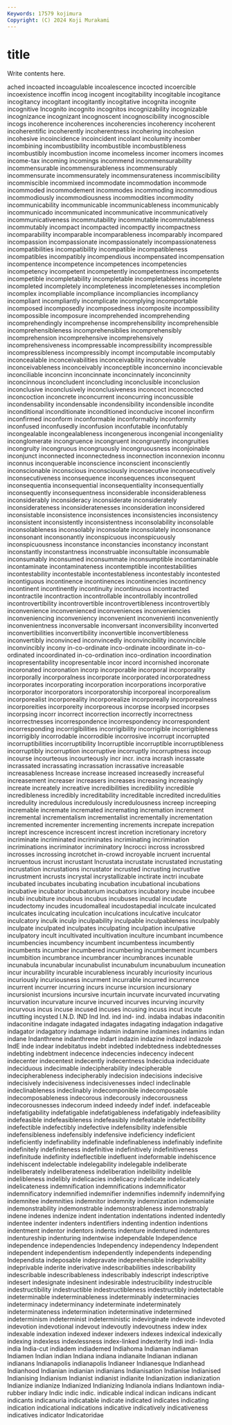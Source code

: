 ```yaml
---
Keywords: 17579 kojimura
Copyright: (C) 2024 Koji Murakami
---
```


# title

Write contents here.



ached incoacted incoagulable
incoalescence incocted incoercible incoexistence incoffin incog incogent incogitability incogitable incogitance
incogitancy incogitant incogitantly incogitative incognita incognite incognitive Incognito incognito incognitos
incognizability incognizable incognizance incognizant incognoscent incognoscibility incognoscible incogs incoherence incoherences
incoherencies incoherency incoherent incoherentific incoherently incoherentness incohering incohesion incohesive incoincidence
incoincident incolant incolumity incomber incombining incombustibility incombustible incombustibleness incombustibly incombustion
income incomeless incomer incomers incomes income-tax incoming incomings incommend incommensurability
incommensurable incommensurableness incommensurably incommensurate incommensurately incommensurateness incommiscibility incommiscible incommixed incommodate
incommodation incommode incommoded incommodement incommodes incommoding incommodious incommodiously incommodiousness incommodities
incommodity incommunicability incommunicable incommunicableness incommunicably incommunicado incommunicated incommunicative incommunicatively incommunicativeness
incommutability incommutable incommutableness incommutably incompact incompacted incompactly incompactness incomparability incomparable
incomparableness incomparably incompared incompassion incompassionate incompassionately incompassionateness incompatibilities incompatibility incompatible
incompatibleness incompatibles incompatibly incompendious incompensated incompensation incompentence incompetence incompetences incompetencies
incompetency incompetent incompetently incompetentness incompetents incompetible incompletability incompletable incompletableness incomplete
incompleted incompletely incompleteness incompletenesses incompletion incomplex incompliable incompliance incompliancies incompliancy
incompliant incompliantly incomplicate incomplying incomportable incomposed incomposedly incomposedness incomposite incompossibility
incompossible incomposure incomprehended incomprehending incomprehendingly incomprehense incomprehensibility incomprehensible incomprehensibleness incomprehensiblies
incomprehensibly incomprehension incomprehensive incomprehensively incomprehensiveness incompressable incompressibility incompressible incompressibleness incompressibly
incompt incomputable incomputably inconcealable inconceivabilities inconceivability inconceivable inconceivableness inconceivably inconceptible
inconcernino inconcievable inconciliable inconcinn inconcinnate inconcinnately inconcinnity inconcinnous inconcludent inconcluding
inconclusible inconclusion inconclusive inconclusively inconclusiveness inconcoct inconcocted inconcoction inconcrete inconcurrent
inconcurring inconcussible incondensability incondensable incondensibility incondensible incondite inconditional inconditionate inconditioned
inconducive inconel inconfirm inconfirmed inconform inconformable inconformably inconformity inconfused inconfusedly
inconfusion inconfutable inconfutably incongealable incongealableness incongenerous incongenial incongeniality inconglomerate incongruence
incongruent incongruently incongruities incongruity incongruous incongruously incongruousness inconjoinable inconjunct inconnected
inconnectedness inconnection inconnexion inconnu inconnus inconquerable inconscience inconscient inconsciently inconscionable
inconscious inconsciously inconsecutive inconsecutively inconsecutiveness inconsequence inconsequences inconsequent inconsequentia inconsequential
inconsequentiality inconsequentially inconsequently inconsequentness inconsiderable inconsiderableness inconsiderably inconsideracy inconsiderate inconsiderately
inconsiderateness inconsideratenesses inconsideration inconsidered inconsistable inconsistence inconsistences inconsistencies inconsistency inconsistent
inconsistently inconsistentness inconsolability inconsolable inconsolableness inconsolably inconsolate inconsolately inconsonance inconsonant
inconsonantly inconspicuous inconspicuously inconspicuousness inconstance inconstancies inconstancy inconstant inconstantly inconstantness
inconstruable inconsultable inconsumable inconsumably inconsumed inconsummate inconsumptible incontaminable incontaminate incontaminateness
incontemptible incontestabilities incontestability incontestable incontestableness incontestably incontested incontiguous incontinence incontinences
incontinencies incontinency incontinent incontinently incontinuity incontinuous incontracted incontractile incontraction incontrollable
incontrollably incontrolled incontrovertibility incontrovertible incontrovertibleness incontrovertibly inconvenience inconvenienced inconveniences inconveniencies
inconveniencing inconveniency inconvenient inconvenienti inconveniently inconvenientness inconversable inconversant inconversibility inconverted
inconvertibilities inconvertibility inconvertible inconvertibleness inconvertibly inconvinced inconvincedly inconvincibility inconvincible inconvincibly
incony in-co-ordinate inco-ordinate incoordinate in-co-ordinated incoordinated in-co-ordination inco-ordination incoordination incopresentability
incopresentable incor incord incornished incoronate incoronated incoronation incorp incorporable incorporal
incorporality incorporally incorporalness incorporate incorporated incorporatedness incorporates incorporating incorporation incorporations
incorporative incorporator incorporators incorporatorship incorporeal incorporealism incorporealist incorporeality incorporealize incorporeally
incorporealness incorporeities incorporeity incorporeous incorpse incorpsed incorpses incorpsing incorr incorrect
incorrection incorrectly incorrectness incorrectnesses incorrespondence incorrespondency incorrespondent incorresponding incorrigibilities incorrigibility
incorrigible incorrigibleness incorrigibly incorrodable incorrodible incorrosive incorrupt incorrupted incorruptibilities incorruptibility
Incorruptible incorruptible incorruptibleness incorruptibly incorruption incorruptive incorruptly incorruptness incoup incourse
incourteous incourteously incr incr. incra incrash incrassate incrassated incrassating incrassation
incrassative increasable increasableness Increase increase increased increasedly increaseful increasement increaser
increasers increases increasing increasingly increate increately increative incredibilities incredibility incredible
incredibleness incredibly increditability increditable incredited incredulities incredulity incredulous incredulously incredulousness
increep increeping incremable incremate incremated incremating incremation increment incremental incrementalism
incrementalist incrementally incrementation incremented incrementer incrementing increments increpate increpation incrept
increscence increscent increst incretion incretionary incretory incriminate incriminated incriminates incriminating
incrimination incriminations incriminator incriminatory Incrocci incross incrossbred incrosses incrossing incrotchet
in-crowd incroyable incruent incruental incruentous incrust incrustant Incrustata incrustate incrustated
incrustating incrustation incrustations incrustator incrusted incrusting incrustive incrustment incrusts incrystal
incrystallizable inctirate inctri incubate incubated incubates incubating incubation incubational incubations
incubative incubator incubatorium incubators incubatory incube incubee incubi incubiture incubous
incubus incubuses incudal incudate incudectomy incudes incudomalleal incudostapedial inculcate inculcated
inculcates inculcating inculcation inculcations inculcative inculcator inculcatory inculk inculp inculpability
inculpable inculpableness inculpably inculpate inculpated inculpates inculpating inculpation inculpative inculpatory
incult incultivated incultivation inculture incumbant incumbence incumbencies incumbency incumbent incumbentess
incumbently incumbents incumber incumbered incumbering incumberment incumbers incumbition incumbrance incumbrancer
incumbrances incunable incunabula incunabular incunabulist incunabulum incunabuulum incuneation incur incurability
incurable incurableness incurably incuriosity incurious incuriously incuriousness incurment incurrable incurred
incurrence incurrent incurrer incurring incurs incurse incursion incursionary incursionist incursions
incursive incurtain incurvate incurvated incurvating incurvation incurvature incurve incurved incurves
incurving incurvity incurvous incus incuse incused incuses incusing incuss incut
incute incutting incysted I.N.D. IND Ind Ind. ind ind- ind.
indaba indabas indaconitin indaconitine indagate indagated indagates indagating indagation indagative
indagator indagatory indamage indamin indamine indamines indamins indan indane Indanthrene
indanthrene indart indazin indazine indazol indazole IndE inde indear indebitatus
indebt indebted indebtedness indebtednesses indebting indebtment indecence indecencies indecency indecent
indecenter indecentest indecently indecentness Indecidua indeciduate indeciduous indecimable indecipherability indecipherable
indecipherableness indecipherably indecision indecisions indecisive indecisively indecisiveness indecisivenesses indecl indeclinable
indeclinableness indeclinably indecomponible indecomposable indecomposableness indecorous indecorously indecorousness indecorousnesses indecorum
indeed indeedy indef indef. indefaceable indefatigability indefatigable indefatigableness indefatigably indefeasibility
indefeasible indefeasibleness indefeasibly indefeatable indefectibility indefectible indefectibly indefective indefensibility indefensible
indefensibleness indefensibly indefensive indeficiency indeficient indeficiently indefinability indefinable indefinableness indefinably
indefinite indefinitely indefiniteness indefinitive indefinitively indefinitiveness indefinitude indefinity indeflectible indefluent
indeformable indehiscence indehiscent indelectable indelegability indelegable indeliberate indeliberately indeliberateness indeliberation
indelibility indelible indelibleness indelibly indelicacies indelicacy indelicate indelicately indelicateness indemnification
indemnifications indemnificator indemnificatory indemnified indemnifier indemnifies indemnify indemnifying indemnitee indemnities
indemnitor indemnity indemnization indemoniate indemonstrability indemonstrable indemonstrableness indemonstrably indene indenes
indenize indent indentation indentations indented indentedly indentee indenter indenters indentifiers
indenting indention indentions indentment indentor indentors indents indenture indentured indentures
indentureship indenturing indentwise independable Independence independence independencies Independency independency Independent
independent independentism independently independents independing Independista indeposable indepravate indeprehensible indeprivability
indeprivable inderite inderivative indescribabilities indescribability indescribable indescribableness indescribably indescript indescriptive
indesert indesignate indesinent indesirable indestrucibility indestrucible indestructibility indestructible indestructibleness indestructibly
indetectable indeterminable indeterminableness indeterminably indeterminacies indeterminacy indeterminancy indeterminate indeterminately indeterminateness
indetermination indeterminative indetermined indeterminism indeterminist indeterministic indevirginate indevote indevoted indevotion
indevotional indevout indevoutly indevoutness indew index indexable indexation indexed indexer
indexers indexes indexical indexically indexing indexless indexlessness index-linked indexterity Indi
indi- India india India-cut indiadem indiademed Indiahoma Indiaman indiaman Indiamen
Indian indian Indiana indiana indianaite Indianan indianan indianans Indianapolis indianapolis
Indianeer Indianesque Indianhead Indianhood Indianian indianian indianians Indianisation Indianise Indianised
Indianising Indianism Indianist indianist indianite Indianization indianization Indianize indianize Indianized
Indianizing Indianola indians Indiantown india-rubber indiary Indic indic indic. indicable
indical indican indicans indicant indicants indicanuria indicatable indicate indicated indicates
indicating indication indicational indications indicative indicatively indicativeness indicatives indicator Indicatoridae
